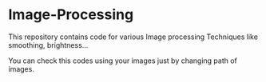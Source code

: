 # Image-Processing
This repository contains code for various Image processing Techniques like smoothing, brightness...

You can check this codes using your images just by changing path of images.
